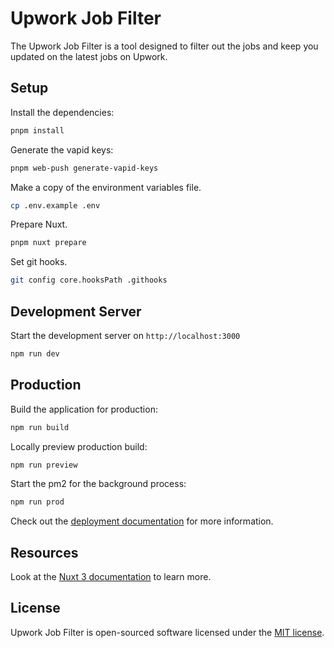 # Upwork Job Filter

The Upwork Job Filter is a tool designed to filter out the jobs and keep you updated on the latest jobs on Upwork.

## Setup

Install the dependencies:

```bash
pnpm install
```

Generate the vapid keys:

```bash
pnpm web-push generate-vapid-keys
```

Make a copy of the environment variables file.

```bash
cp .env.example .env
```

Prepare Nuxt.

```bash
pnpm nuxt prepare
```

Set git hooks.

```bash
git config core.hooksPath .githooks
```

## Development Server

Start the development server on `http://localhost:3000`

```bash
npm run dev
```

## Production

Build the application for production:

```bash
npm run build
```

Locally preview production build:

```bash
npm run preview
```

Start the pm2 for the background process:

```bash
npm run prod
```

Check out the [deployment documentation](https://nuxt.com/docs/getting-started/deployment) for more information.

## Resources

Look at the [Nuxt 3 documentation](https://nuxt.com/docs/getting-started/introduction) to learn more.

## License

Upwork Job Filter is open-sourced software licensed under the [MIT license](https://opensource.org/licenses/MIT).
